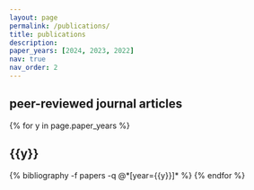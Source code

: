```yaml
---
layout: page
permalink: /publications/
title: publications
description:
paper_years: [2024, 2023, 2022]
nav: true
nav_order: 2
---
```


<!-- _pages/publications.md -->
<div class="publications">
<h2>peer-reviewed journal articles</h2>
{% for y in page.paper_years %}
  <h2 class="year">{{y}}</h2>
  {% bibliography -f papers -q @*[year={{y}}]* %}
{% endfor %}

</div>

